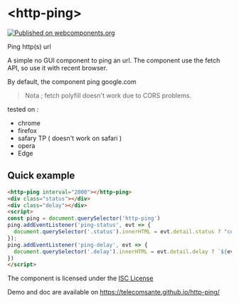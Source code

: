 # \<http-ping\>

[![Published on webcomponents.org](https://img.shields.io/badge/webcomponents.org-published-blue.svg)](https://www.webcomponents.org/element/telecomsante/http-ping)

Ping http(s) url

A simple no GUI component to ping an url. The component use the fetch API, so use it with recent browser.

By default, the component ping google.com

> Nota ; fetch polyfill doesn't work due to CORS problems.

tested on :

 - chrome
 - firefox
 - safary TP ( doesn't work on safari )
 - opera
 - Edge

## Quick example

<!--
```
<custom-element-demo>
  <template>
    <script src="../webcomponentsjs/webcomponents-lite.js"></script>
    <link rel="import" href="http-ping.html">
    <next-code-block></next-code-block>
  </template>
</custom-element-demo>
```
-->
```html
<http-ping interval="2000"></http-ping>
<div class="status"></div>
<div class="delay"></div>
<script>
const ping = document.querySelector('http-ping')
ping.addEventListener('ping-status', evt => {
  document.querySelector('.status').innerHTML = evt.detail.status ? "connected":"not connected";
});
ping.addEventListener('ping-delay', evt => {
  document.querySelector('.delay').innerHTML = evt.detail.delay ? `${evt.detail.delay} ms`:'-';
})
</script>
```

The component is licensed under the [ISC License](LICENSE.md)

Demo and doc are available on https://telecomsante.github.io/http-ping/

